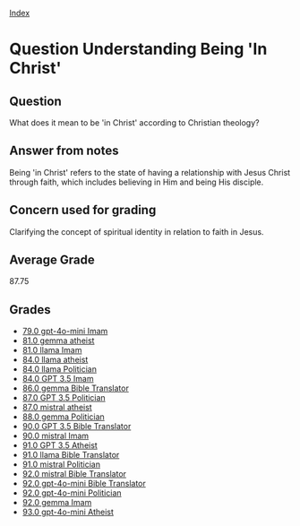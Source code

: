 
[Index](../../index.md)
# Question Understanding Being 'In Christ'
## Question
What does it mean to be 'in Christ' according to Christian theology?

## Answer from notes
Being 'in Christ' refers to the state of having a relationship with Jesus Christ through faith, which includes believing in Him and being His disciple.

## Concern used for grading
Clarifying the concept of spiritual identity in relation to faith in Jesus.

## Average Grade
87.75

## Grades
 * [79.0 gpt-4o-mini Imam](../answers/gpt-4o-mini_Imam/Understanding_Being__In_Christ_.md)
 * [81.0 gemma atheist](../answers/gemma_atheist/Understanding_Being__In_Christ_.md)
 * [81.0 llama Imam](../answers/llama_Imam/Understanding_Being__In_Christ_.md)
 * [84.0 llama atheist](../answers/llama_atheist/Understanding_Being__In_Christ_.md)
 * [84.0 llama Politician](../answers/llama_Politician/Understanding_Being__In_Christ_.md)
 * [84.0 GPT 3.5 Imam](../answers/GPT_3.5_Imam/Understanding_Being__In_Christ_.md)
 * [86.0 gemma Bible Translator](../answers/gemma_Bible_Translator/Understanding_Being__In_Christ_.md)
 * [87.0 GPT 3.5 Politician](../answers/GPT_3.5_Politician/Understanding_Being__In_Christ_.md)
 * [87.0 mistral atheist](../answers/mistral_atheist/Understanding_Being__In_Christ_.md)
 * [88.0 gemma Politician](../answers/gemma_Politician/Understanding_Being__In_Christ_.md)
 * [90.0 GPT 3.5 Bible Translator](../answers/GPT_3.5_Bible_Translator/Understanding_Being__In_Christ_.md)
 * [90.0 mistral Imam](../answers/mistral_Imam/Understanding_Being__In_Christ_.md)
 * [91.0 GPT 3.5 Atheist](../answers/GPT_3.5_Atheist/Understanding_Being__In_Christ_.md)
 * [91.0 llama Bible Translator](../answers/llama_Bible_Translator/Understanding_Being__In_Christ_.md)
 * [91.0 mistral Politician](../answers/mistral_Politician/Understanding_Being__In_Christ_.md)
 * [92.0 mistral Bible Translator](../answers/mistral_Bible_Translator/Understanding_Being__In_Christ_.md)
 * [92.0 gpt-4o-mini Bible Translator](../answers/gpt-4o-mini_Bible_Translator/Understanding_Being__In_Christ_.md)
 * [92.0 gpt-4o-mini Politician](../answers/gpt-4o-mini_Politician/Understanding_Being__In_Christ_.md)
 * [92.0 gemma Imam](../answers/gemma_Imam/Understanding_Being__In_Christ_.md)
 * [93.0 gpt-4o-mini Atheist](../answers/gpt-4o-mini_Atheist/Understanding_Being__In_Christ_.md)
